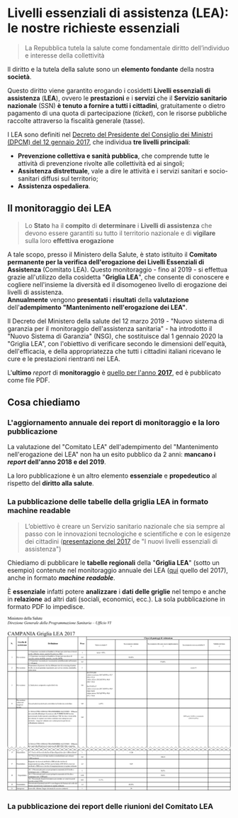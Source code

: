 <h1 class="text-blue">Livelli essenziali di assistenza (LEA): le nostre richieste essenziali</h1>

<blockquote>
  <p class="f2">La Repubblica tutela la salute come fondamentale diritto dell’individuo e interesse della collettività</p>
</blockquote>

Il diritto e la tutela della salute sono un **elemento fondante** della nostra **società**.

Questo diritto viene garantito erogando i cosìdetti **Livelli essenziali di assistenza** (**LEA**), ovvero le **prestazioni** e i **servizi** che il **Servizio sanitario nazionale** (SSN) **è tenuto a fornire a tutti i cittadini**, gratuitamente o dietro pagamento di una quota di partecipazione (*ticket*), con le risorse pubbliche raccolte attraverso la fiscalità generale (tasse).

I LEA sono definiti nel [Decreto del Presidente del Consiglio dei Ministri (DPCM) del 12 gennaio 2017](http://www.trovanorme.salute.gov.it/norme/dettaglioAtto?id=58669&completo=true), che individua **tre livelli principali**:

- **Prevenzione collettiva e sanità pubblica**, che comprende tutte le attività di prevenzione rivolte alle collettività ed ai singoli;
- **Assistenza distrettuale**, vale a dire le attività e i servizi sanitari e socio-sanitari diffusi sul territorio;
- **Assistenza ospedaliera**.

## Il monitoraggio dei LEA

> Lo **Stato** ha il **compito** di **determinare** i **Livelli di assistenza** che devono essere garantiti su tutto il territorio nazionale e di **vigilare** sulla loro **effettiva erogazione**

A tale scopo, presso il Ministero della Salute, è stato istituito il **Comitato permanente per la verifica dell'erogazione dei Livelli Essenziali di Assistenza** (Comitato LEA). Questo monitoraggio - fino al 2019 - si effettua grazie all'utilizzo della cosìdetta "**Griglia LEA**", che consente di conoscere e cogliere nell'insieme la diversità ed il disomogeneo livello di erogazione dei livelli di assistenza.<br>
**Annualmente** vengono **presentati** i **risultati** della **valutazione** dell'**adempimento "Mantenimento nell'erogazione dei LEA"**.

Il Decreto del Ministero della salute del 12 marzo 2019 - "Nuovo sistema di garanzia per il monitoraggio dell'assistenza sanitaria" - ha introdotto il "Nuovo Sistema di Garanzia" (NSG), che sostituisce dal 1 gennaio 2020 la "Griglia LEA", con l'obiettivo di verificare secondo le dimensioni dell'equità, dell'efficacia, e della appropriatezza che tutti i cittadini italiani ricevano le cure e le prestazioni rientranti nei LEA.

L'**ultimo** *report* di **monitoraggio** è [quello per l'anno **2017**](http://www.salute.gov.it/imgs/C_17_pubblicazioni_2832_allegato.pdf), ed è pubblicato come file PDF.

## Cosa chiediamo

### L'aggiornamento annuale dei report di monitoraggio e la loro pubblicazione

La valutazione del "Comitato LEA" dell'adempimento del "Mantenimento nell'erogazione dei LEA" non ha un esito pubblico da 2 anni: **mancano i *report* dell'anno 2018 e del 2019**.

La loro pubblicazione è un altro elemento **essenziale** e **propedeutico** al rispetto del **diritto alla salute**.

### La pubblicazione delle tabelle della griglia LEA in formato machine readable

> L’obiettivo è creare un Servizio sanitario nazionale che sia sempre al passo con le innovazioni tecnologiche e scientifiche e con le esigenze dei cittadini ([presentazione del 2017](http://www.salute.gov.it/imgs/C_17_notizie_2842_listaFile_itemName_0_file.pdf) de "I nuovi livelli essenziali di assistenza")

Chiediamo di pubblicare le **tabelle regionali** della "**Griglia LEA**" (sotto un esempio) contenute nel monitoraggio annuale dei LEA ([qui](http://www.salute.gov.it/imgs/C_17_pubblicazioni_2832_allegato.pdf) quello del 2017), anche in formato ***machine readable***.

È **essenziale** infatti potere **analizzare** i **dati delle griglie** nel tempo e anche in **relazione** ad altri dati (sociali, economici, ecc.). La sola pubblicazione in formato PDF lo impedisce.

![](imgs/grigliaLEA.png)

### La pubblicazione dei report delle riunioni del Comitato LEA
